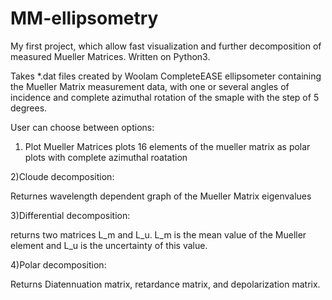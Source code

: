 # MM-ellipsometry
My first project, which allow fast visualization and further decomposition of measured Mueller Matrices.
Written on Python3.

Takes *.dat files created by Woolam CompleteEASE ellipsometer containing the Mueller Matrix measurement data, 
with one or several angles of incidence and complete azimuthal rotation of the smaple with the step of 5 degrees. 

User can choose between options:

1) Plot Mueller Matrices
plots 16 elements of the mueller matrix as polar plots with complete azimuthal roatation

2)Cloude decomposition:

Returnes wavelength dependent graph of the Mueller Matrix eigenvalues

3)Differential decomposition:

returns two matrices L_m and L_u. L_m is the mean value of the Mueller element and L_u is the uncertainty of this value.

4)Polar decomposition:

Returns Diatennuation matrix, retardance matrix, and depolarization matrix.
